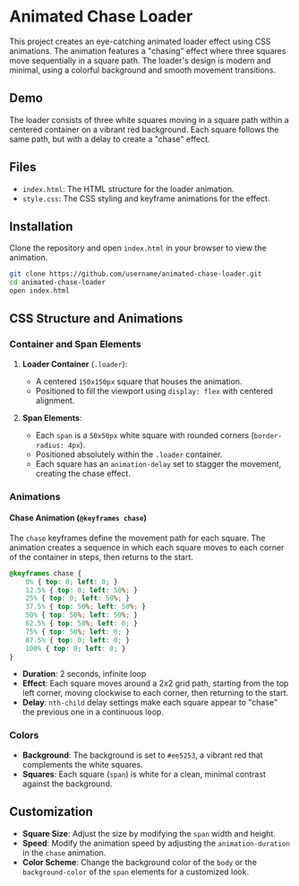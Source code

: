 # Animated Chase Loader

This project creates an eye-catching animated loader effect using CSS animations. The animation features a "chasing" effect where three squares move sequentially in a square path. The loader's design is modern and minimal, using a colorful background and smooth movement transitions.

## Demo

The loader consists of three white squares moving in a square path within a centered container on a vibrant red background. Each square follows the same path, but with a delay to create a "chase" effect.

## Files

- `index.html`: The HTML structure for the loader animation.
- `style.css`: The CSS styling and keyframe animations for the effect.

## Installation

Clone the repository and open `index.html` in your browser to view the animation.

```bash
git clone https://github.com/username/animated-chase-loader.git
cd animated-chase-loader
open index.html
```

## CSS Structure and Animations

### Container and Span Elements

1. **Loader Container** (`.loader`):
   - A centered `150x150px` square that houses the animation.
   - Positioned to fill the viewport using `display: flex` with centered alignment.

2. **Span Elements**:
   - Each `span` is a `50x50px` white square with rounded corners (`border-radius: 4px`).
   - Positioned absolutely within the `.loader` container.
   - Each square has an `animation-delay` set to stagger the movement, creating the chase effect.

### Animations

#### Chase Animation (`@keyframes chase`)

The `chase` keyframes define the movement path for each square. The animation creates a sequence in which each square moves to each corner of the container in steps, then returns to the start.

```css
@keyframes chase {
    0% { top: 0; left: 0; }
    12.5% { top: 0; left: 50%; }
    25% { top: 0; left: 50%; }
    37.5% { top: 50%; left: 50%; }
    50% { top: 50%; left: 50%; }
    62.5% { top: 50%; left: 0; }
    75% { top: 50%; left: 0; }
    87.5% { top: 0; left: 0; }
    100% { top: 0; left: 0; }
}
```

- **Duration**: 2 seconds, infinite loop
- **Effect**: Each square moves around a 2x2 grid path, starting from the top left corner, moving clockwise to each corner, then returning to the start.
- **Delay**: `nth-child` delay settings make each square appear to "chase" the previous one in a continuous loop.

### Colors

- **Background**: The background is set to `#ee5253`, a vibrant red that complements the white squares.
- **Squares**: Each square (`span`) is white for a clean, minimal contrast against the background.

## Customization

- **Square Size**: Adjust the size by modifying the `span` width and height.
- **Speed**: Modify the animation speed by adjusting the `animation-duration` in the `chase` animation.
- **Color Scheme**: Change the background color of the `body` or the `background-color` of the `span` elements for a customized look.

